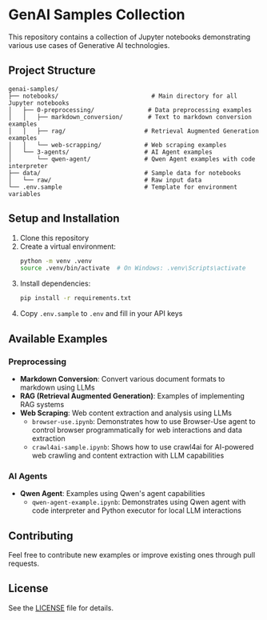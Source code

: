 # GenAI Samples Collection

This repository contains a collection of Jupyter notebooks demonstrating various use cases of Generative AI technologies.

## Project Structure

```
genai-samples/
├── notebooks/                          # Main directory for all Jupyter notebooks
│   ├── 0-preprocessing/               # Data preprocessing examples
│   │   ├── markdown_conversion/       # Text to markdown conversion examples
│   │   ├── rag/                      # Retrieval Augmented Generation examples
│   │   └── web-scrapping/            # Web scraping examples
│   └── 3-agents/                     # AI Agent examples
│       └── qwen-agent/               # Qwen Agent examples with code interpreter
├── data/                             # Sample data for notebooks
│   └── raw/                          # Raw input data
└── .env.sample                       # Template for environment variables
```

## Setup and Installation

1. Clone this repository
2. Create a virtual environment:
   ```bash
   python -m venv .venv
   source .venv/bin/activate  # On Windows: .venv\Scripts\activate
   ```
3. Install dependencies:
   ```bash
   pip install -r requirements.txt
   ```
4. Copy `.env.sample` to `.env` and fill in your API keys

## Available Examples

### Preprocessing
- **Markdown Conversion**: Convert various document formats to markdown using LLMs
- **RAG (Retrieval Augmented Generation)**: Examples of implementing RAG systems
- **Web Scraping**: Web content extraction and analysis using LLMs
  - `browser-use.ipynb`: Demonstrates how to use Browser-Use agent to control browser programmatically for web interactions and data extraction
  - `crawl4ai-sample.ipynb`: Shows how to use crawl4ai for AI-powered web crawling and content extraction with LLM capabilities

### AI Agents
- **Qwen Agent**: Examples using Qwen's agent capabilities
  - `qwen-agent-example.ipynb`: Demonstrates using Qwen agent with code interpreter and Python executor for local LLM interactions

## Contributing

Feel free to contribute new examples or improve existing ones through pull requests.

## License

See the [LICENSE](LICENSE) file for details.
